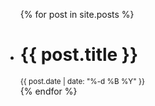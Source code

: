 <ul>
  {% for post in site.posts %}
    <li>
      <h1 href="{{ post.url }}">{{ post.title }}</h1>
      <small>{{ post.date | date: "%-d %B %Y" }}</small>
    </li>
  {% endfor %}
</ul>
